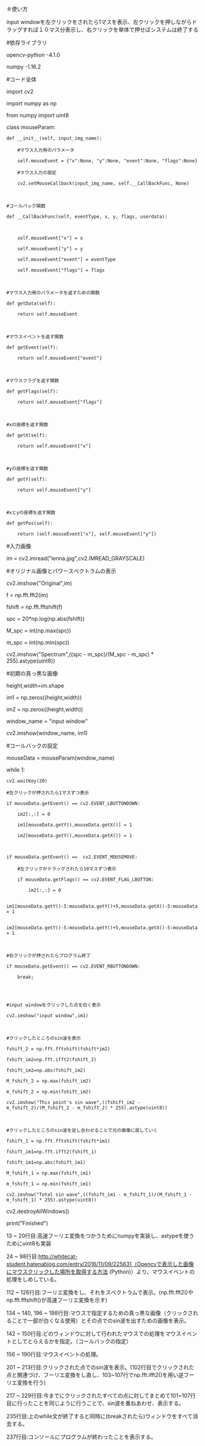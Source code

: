 ＃使い方

input windowを左クリックをされたら1マスを表示、左クリックを押しながらドラッグすれば１０マス分表示し、右クリックを単体で押せばシステムは終了する

#依存ライブラリ

opencv-python -4.1.0

numpy -1.16.2

#コード全体

import cv2


import numpy as np



from numpy import uint8



class mouseParam:

    def __init__(self, input_img_name):

        #マウス入力用のパラメータ

        self.mouseEvent = {"x":None, "y":None, "event":None, "flags":None}

        #マウス入力の設定

        cv2.setMouseCallback(input_img_name, self.__CallBackFunc, None)

    

    #コールバック関数

    def __CallBackFunc(self, eventType, x, y, flags, userdata):

        

        self.mouseEvent["x"] = x

        self.mouseEvent["y"] = y

        self.mouseEvent["event"] = eventType    

        self.mouseEvent["flags"] = flags    



    #マウス入力用のパラメータを返すための関数

    def getData(self):

        return self.mouseEvent

    

    #マウスイベントを返す関数

    def getEvent(self):

        return self.mouseEvent["event"]                



    #マウスフラグを返す関数

    def getFlags(self):

        return self.mouseEvent["flags"]                



    #xの座標を返す関数

    def getX(self):

        return self.mouseEvent["x"]  



    #yの座標を返す関数

    def getY(self):

        return self.mouseEvent["y"]  



    #xとyの座標を返す関数

    def getPos(self):

        return (self.mouseEvent["x"], self.mouseEvent["y"])







 #入力画像

im = cv2.imread("lenna.jpg",cv2.IMREAD_GRAYSCALE)

    

#オリジナル画像とパワースぺクトラムの表示

cv2.imshow("Original",im)

f = np.fft.fft2(im)

fshift = np.fft.fftshift(f)

spc = 20*np.log(np.abs(fshift))

M_spc = int(np.max(spc))

m_spc = int(np.min(spc))

cv2.imshow("Spectrum",((spc - m_spc)/(M_spc - m_spc) * 255).astype(uint8))







#初期の真っ黒な画像

height,width=im.shape

im1 = np.zeros((height,width))

im2 = np.zeros((height,width))

window_name = "input window"

cv2.imshow(window_name, im1)

    

#コールバックの設定

mouseData = mouseParam(window_name)





while 1:

    cv2.waitKey(20)

    #左クリックが押されたら1マスずつ表示

    if mouseData.getEvent() == cv2.EVENT_LBUTTONDOWN:

        im2[:,:] = 0

        im1[mouseData.getY(),mouseData.getX()] = 1

        im2[mouseData.getY(),mouseData.getX()] = 1

         

    if mouseData.getEvent() ==  cv2.EVENT_MOUSEMOVE:

        #左クリックがドラッグされたら10マスずつ表示   

        if mouseData.getFlags() == cv2.EVENT_FLAG_LBUTTON:

            im2[:,:] = 0

            im1[mouseData.getY()-5:mouseData.getY()+5,mouseData.getX()-5:mouseData.getX()+5] = 1

            im2[mouseData.getY()-5:mouseData.getY()+5,mouseData.getX()-5:mouseData.getX()+5] = 1

            

    #右クリックが押されたらプログラム終了    

    if mouseData.getEvent() == cv2.EVENT_RBUTTONDOWN:

        break;




    #input windowをクリックした点を白く表示

    cv2.imshow("input window",im1)

    

    #クリックしたところのsin波を表示

    fshift_2 = np.fft.fftshift(fshift*im2)

    fshift_im2=np.fft.ifft2(fshift_2)

    fshift_im2=np.abs(fshift_im2)

    M_fshift_2 = np.max(fshift_im2)

    m_fshift_2 = np.min(fshift_im2)

    cv2.imshow("This point's sin wave",((fshift_im2 - m_fshift_2)/(M_fshift_2 - m_fshift_2) * 255).astype(uint8))

    

    #クリックしたところのsin波を足し合わせることで元の画像に戻していく

    fshift_1 = np.fft.fftshift(fshift*im1)

    fshift_im1=np.fft.ifft2(fshift_1)

    fshift_im1=np.abs(fshift_im1)

    M_fshift_1 = np.max(fshift_im1)

    m_fshift_1 = np.min(fshift_im1)

    cv2.imshow("Total sin wave",((fshift_im1 - m_fshift_1)/(M_fshift_1 - m_fshift_1) * 255).astype(uint8))

    



cv2.destroyAllWindows()            

print("Finished")


13 ~ 20行目:高速フーリエ変換をつかうためにnumpyを実装し、astypeを使うためにuint8も実装

24 ~ 98行目:http://whitecat-student.hatenablog.com/entry/2016/11/09/225631（Opencvで表示した画像にマウスクリックした場所を取得する方法 (Python)）より、マウスイベントの処理をしめしている。

112 ~ 126行目:フーリエ変換をし、それをスぺクトラムで表示。(np.fft.fft2()やnp.fft.fftshift()が高速フーリエ変換を示す)

134 ~ 140, 196 ~ 198行目:マウスで指定するための真っ黒な画像（クリックされることで一部が白くなる使用）とその点でのsin波を出すための画像を表示。

142 ~ 150行目:どのウィンドウに対して行われたマウスでの処理をマウスイベントとしてとらえるかを指定。（コールバックの指定）

156 ~ 190行目:マウスイベントの処理。

201 ~ 213行目:クリックされた点でのsin波を表示。(102行目でクリックされた点と関連づけ、フーリエ変換をし直し、103~107行でnp.fft.ifft2()を用い逆フーリエ変換を行う)

217 ~ 229行目:今までにクリックされたすべての点に対してまとめて101~107行目に行ったことを同じように行うことで、sin波を重ねあわせ、表示する。

235行目:上のwhile文が終了すると同時に(breakされたら)ウィンドウをすべて消去する。

237行目:コンソールにプログラムが終わったことを表示する。

